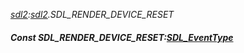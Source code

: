 _[sdl2](../../modules/sdl2/sdl2-module.md):[sdl2](../../modules/sdl2/sdl2-module.md).SDL\_RENDER\_DEVICE\_RESET_
##### Const SDL\_RENDER\_DEVICE\_RESET:[SDL_EventType](../../modules/sdl2/sdl2-sdl_eventtype.md)
